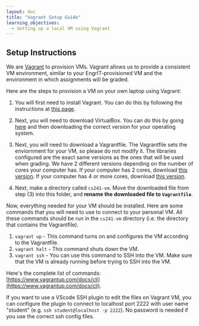```yaml
---
layout: doc
title: "Vagrant Setup Guide"
learning_objectives:
  - Setting up a local VM using Vagrant
---
```


## Setup Instructions
We are [Vagrant](https://www.vagrantup.com/) to provision VMs. Vagrant allows us to provide a consistent VM environment, similar to your EngrIT-provisioned VM and the environment in which assignments will be graded.

Here are the steps to provision a VM on your own laptop using Vagrant:

1. You will first need to install Vagrant. You can do this by following the instructions at [this page](https://www.vagrantup.com/docs/installation).

2. Next, you will need to download VirtualBox. You can do this by going [here](https://www.virtualbox.org/wiki/Downloads) and then downloading the correct version for your operating system.

3. Next, you will need to download a Vagrantfile. The Vagrantfile sets the enviornment for your VM, so please do not modify it. The libraries configured are the exact same versions as the ones that will be used when grading. We have 2 different versions depending on the number of cores your computer has. If your computer has 2 cores, download [this version](../resources/development/Vagrantfile_2_cores). If your computer has 4 or more cores, download [this version](../resources/development/Vagrantfile_4_cores).

4. Next, make a directory called `cs241-vm`. Move the downloaded file from step (3) into this folder, and **rename the downloaded file to `Vagrantfile`**.

Now, everything needed for your VM should be installed. Here are some commands that you will need to use to connect to your personal VM. All these commands should be run in the `cs241-vm` directory (i.e. the directory that contains the Vagrantfile).
1. `vagrant up` - This command turns on and configures the VM according to the Vagrantfile.
2. `vagrant halt` - This command shuts down the VM.
3. `vagrant ssh` - You can use this command to SSH into the VM. Make sure that the VM is already running before trying to SSH into the VM.

Here's the complete list of commands: [https://www.vagrantup.com/docs/cli](https://www.vagrantup.com/docs/cli).

If you want to use a VScode SSH plugin to edit the files on Vagrant VM, you can configure the plugin to connect to localhost port 2222 with user name "student" (e.g. `ssh student@localhost -p 2222`). No password is needed if you use the correct ssh config files.
